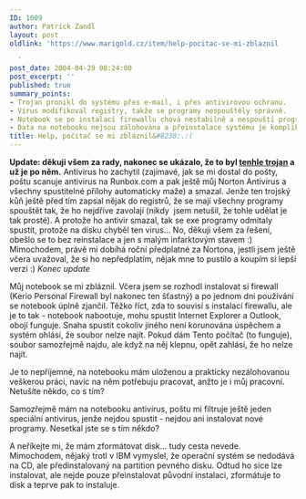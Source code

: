 ```yaml
---
ID: 1009
author: Patrick Zandl
layout: post
oldlink: 'https://www.marigold.cz/item/help-pocitac-se-mi-zblaznil

  '
post_date: 2004-04-29 08:24:00
post_excerpt: ''
published: true
summary_points:
- Trojan pronikl do systému přes e-mail, i přes antivirovou ochranu.
- Virus modifikoval registry, takže se programy nespouštěly správně.
- Notebook se po instalaci firewallu chová nestabilně a nespouští programy.
- Data na notebooku nejsou zálohována a přeinstalace systému je komplikovaná.
title: Help, počítač se mi zbláznil&#8230;.:(
---
```


<p>
<STRONG>Update: děkuji všem za rady, nakonec se ukázalo, že to byl </STRONG><A href="http://vil.nai.com/vil/content/v_100830.htm" target=_blank><STRONG>tenhle trojan</STRONG></A><STRONG>&#160;a už je po něm.</STRONG> Antivirus ho zachytil (zajímavé, jak se mi dostal do pošty, poštu scanuje antivirus na Runbox.com a pak ještě můj Norton Antivirus a všechny spustitelné přílohy automaticky maže) a smazal. Jenže ten trojský kůň ještě před tím zapsal nějak do registrů, že se mají všechny programy spouštět tak, že ho nejdříve zavolají (nikdy&#160; jsem netušil, že tohle udělat je tak prosté). A protože ho antivir smazal, tak se exe programy odmítaly spustit, protože na disku chyběl ten virus... No, děkuji všem za řešení, obešlo se to bez reinstalace a jen s malým infarktovým stavem :) Mimochodem, právě mi dobíhá roční předplatné za Nortona, jestli jsem ještě včera uvažoval, že si ho nepředplatím, nějak mne to pustilo a koupím si lepší verzi :) <EM>Konec update</EM></p>

<p>
Můj notebook se mi zbláznil. Včera jsem se rozhodl instalovat si firewall (Kerio Personal Firewall byl nakonec ten šťastný) a po jednom dni používání se notebook úplně zjančil. Těžko říct, zda to souvisí s instalací firewallu, ale je to tak - notebook nabootuje, mohu spustit Internet Explorer a Outlook, obojí funguje. Snaha spustit cokoliv jiného není korunována úspěchem a systém ohlásí, že soubor nelze najít. Pokud dám Tento počítač (to funguje), soubor samozřejmě najdu, ale když na něj klepnu, opět zahlásí, že ho nelze najít. </p>

<p>
Je to nepříjemné, na notebooku mám uloženou a prakticky nezálohovanou veškerou práci, navíc na něm potřebuju pracovat, anžto je i můj pracovní. Netušíte někdo, co s tím? </p>

<p>
Samozřejmě mám na notebooku antivirus, poštu mi filtruje ještě jeden speciální antivirus, jenže nejdou spustit - nejdou ani instalovat nové programy. Nesetkal jste se s tím někdo? </p>

<p>
A neříkejte mi, že mám zformátovat disk... tudy cesta nevede. Mimochodem, nějaký trotl v IBM vymyslel, že operační systém se nedodává na CD, ale předinstalovaný na partition pevného disku. Odtud ho sice lze instalovat, ale nejde pouze přeinstalovat původní instalaci, zformátuje to disk a teprve pak to instaluje. </p>